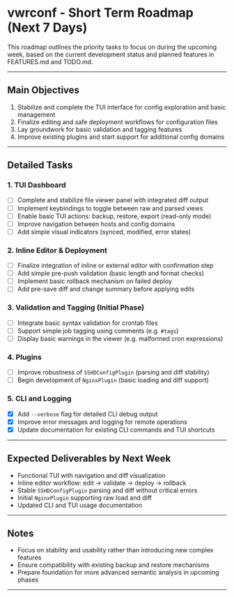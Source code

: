 # vwrconf - Short Term Roadmap (Next 7 Days)

This roadmap outlines the priority tasks to focus on during the upcoming week, based on the current development status and planned features in FEATURES.md and TODO.md.

---

## Main Objectives

1. Stabilize and complete the TUI interface for config exploration and basic management  
2. Finalize editing and safe deployment workflows for configuration files  
3. Lay groundwork for basic validation and tagging features  
4. Improve existing plugins and start support for additional config domains  

---

## Detailed Tasks

### 1. TUI Dashboard  
- [ ] Complete and stabilize file viewer panel with integrated diff output  
- [ ] Implement keybindings to toggle between raw and parsed views  
- [ ] Enable basic TUI actions: backup, restore, export (read-only mode)  
- [ ] Improve navigation between hosts and config domains  
- [ ] Add simple visual indicators (synced, modified, error states)  

### 2. Inline Editor & Deployment  
- [ ] Finalize integration of inline or external editor with confirmation step  
- [ ] Add simple pre-push validation (basic length and format checks)  
- [ ] Implement basic rollback mechanism on failed deploy  
- [ ] Add pre-save diff and change summary before applying edits  

### 3. Validation and Tagging (Initial Phase)  
- [ ] Integrate basic syntax validation for crontab files  
- [ ] Support simple job tagging using comments (e.g. `#tags`)  
- [ ] Display basic warnings in the viewer (e.g. malformed cron expressions)  

### 4. Plugins  
- [ ] Improve robustness of `SSHDConfigPlugin` (parsing and diff stability)  
- [ ] Begin development of `NginxPlugin` (basic loading and diff support)  

### 5. CLI and Logging  
- [x] Add `--verbose` flag for detailed CLI debug output  
- [x] Improve error messages and logging for remote operations  
- [x] Update documentation for existing CLI commands and TUI shortcuts  

---

## Expected Deliverables by Next Week

- Functional TUI with navigation and diff visualization  
- Inline editor workflow: edit → validate → deploy → rollback  
- Stable `SSHDConfigPlugin` parsing and diff without critical errors  
- Initial `NginxPlugin` supporting raw load and diff  
- Updated CLI and TUI usage documentation  

---

## Notes

- Focus on stability and usability rather than introducing new complex features  
- Ensure compatibility with existing backup and restore mechanisms  
- Prepare foundation for more advanced semantic analysis in upcoming phases  

---


